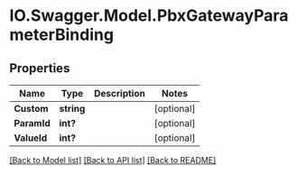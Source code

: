 # IO.Swagger.Model.PbxGatewayParameterBinding
## Properties

Name | Type | Description | Notes
------------ | ------------- | ------------- | -------------
**Custom** | **string** |  | [optional] 
**ParamId** | **int?** |  | [optional] 
**ValueId** | **int?** |  | [optional] 

[[Back to Model list]](../README.md#documentation-for-models) [[Back to API list]](../README.md#documentation-for-api-endpoints) [[Back to README]](../README.md)

